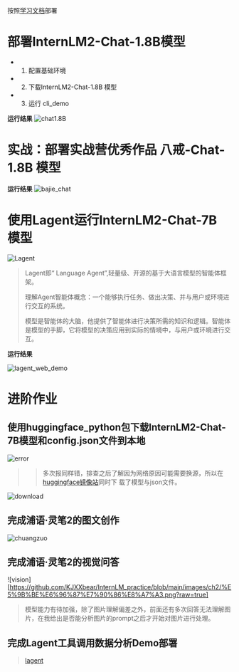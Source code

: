 按照[学习文档](https://github.com/InternLM/Tutorial/blob/camp2/helloworld/hello_world.md)部署

# 部署InternLM2-Chat-1.8B模型
* 1. 配置基础环境
* 2. 下载InternLM2-Chat-1.8B 模型
* 3. 运行 cli_demo

**运行结果**
![chat1.8B](https://github.com/KJXXbear/InternLM_practice/blob/main/images/ch2/chat_1.8B_demo.png?raw=true)

# 实战：部署实战营优秀作品 八戒-Chat-1.8B 模型

**运行结果**
![bajie_chat](https://github.com/KJXXbear/InternLM_practice/blob/main/images/ch2/%E5%85%AB%E6%88%92_chat_demo.png?raw=true)
  
#  使用Lagent运行InternLM2-Chat-7B 模型

![Lagent](https://github.com/KJXXbear/InternLM_practice/blob/main/images/ch2/lagent.png?raw=true)

> Lagent即“ Language Agent”,轻量级、开源的基于大语言模型的智能体框架。
> 
> 理解Agent智能体概念：一个能够执行任务、做出决策、并与用户或环境进行交互的系统。
> 
> 模型是智能体的大脑，他提供了智能体进行决策所需的知识和逻辑。智能体是模型的手脚，它将模型的决策应用到实际的情境中，与用户或环境进行交互。

**运行结果**

![lagent_web_demo](https://github.com/KJXXbear/InternLM_practice/blob/main/images/ch2/lagent_web_demo.png?raw=true)

# 进阶作业 #

## 使用huggingface_python包下载InternLM2-Chat-7B模型和config.json文件到本地 ##

![error](https://github.com/KJXXbear/InternLM_practice/blob/main/images/ch2/download_error.png?raw=true)

>> 多次报同样错，排查之后了解因为网络原因可能需要换源，所以在[huggingface镜像站](https://hf-mirror.com/internlm/internlm2-chat-7b)同时下
>>载了模型与json文件。

![download](https://github.com/KJXXbear/InternLM_practice/blob/main/images/ch2/internlm2-chat-7b.png?raw=true)

## 完成浦语·灵笔2的图文创作 

![chuangzuo](https://github.com/KJXXbear/InternLM_practice/blob/main/images/ch2/%E5%9B%BE%E6%96%87%E7%94%9F%E6%88%90.png?raw=true)


## 完成浦语·灵笔2的视觉问答 

![vision][https://github.com/KJXXbear/InternLM_practice/blob/main/images/ch2/%E5%9B%BE%E6%96%87%E7%90%86%E8%A7%A3.png?raw=true]

>模型能力有待加强，除了图片理解偏差之外，前面还有多次回答无法理解图片，在我给出是否能分析图片的prompt之后才开始对图片进行处理。

## 完成Lagent工具调用数据分析Demo部署

>[lagent](https://github.com/KJXXbear/InternLM_practice/blob/main/images/ch2/lagent_web_demo.png?raw=true)


